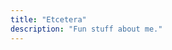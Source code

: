 ```yaml
---
title: "Etcetera"
description: "Fun stuff about me."
---
```


<style>
	.post-entry:hover {
    	border: 2px solid var(--green);
	}
	.list {
		background: var(--theme);
	}
</style>